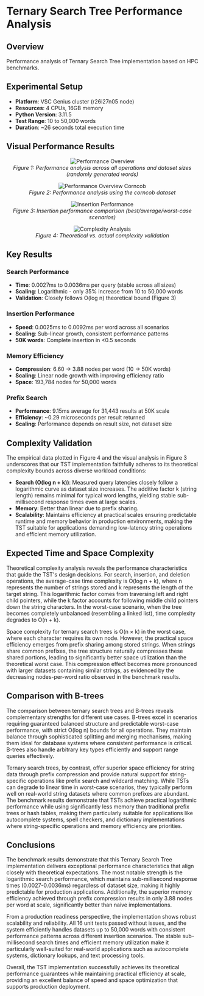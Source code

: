 # Ternary Search Tree Performance Analysis

## Overview

Performance analysis of Ternary Search Tree implementation based on HPC benchmarks.


## Experimental Setup

- **Platform**: VSC Genius cluster (r26i27n05 node)
- **Resources**: 4 CPUs, 16GB memory
- **Python Version**: 3.11.5
- **Test Range**: 10 to 50,000 words
- **Duration**: ~26 seconds total execution time

## Visual Performance Results

<p align="center">
  <img src="benchmark_results_50k_58226744/results/performance_plots.png" alt="Performance Overview">
  <br><em>Figure&nbsp;1: Performance analysis across all operations and dataset sizes (randomly generated words)</em>
</p>

<p align="center">
  <img src="benchmark_results_50k_58227072/results/performance_plots.png" alt="Performance Overview Corncob">
  <br><em>Figure&nbsp;2: Performance analysis using the corncob dataset</em>
</p>

<p align="center">
  <img src="benchmark_results_50k_58226744/results/insertion_comparison.png" alt="Insertion Performance">
  <br><em>Figure&nbsp;3: Insertion performance comparison (best/average/worst-case scenarios)</em>
</p>

<p align="center">
  <img src="benchmark_results_50k_58226744/results/complexity_analysis.png" alt="Complexity Analysis">
  <br><em>Figure&nbsp;4: Theoretical vs. actual complexity validation</em>
</p>

## Key Results

### Search Performance
- **Time**: 0.0027ms to 0.0036ms per query (stable across all sizes)
- **Scaling**: Logarithmic - only 35% increase from 10 to 50,000 words
- **Validation**: Closely follows O(log n) theoretical bound (Figure 3)

### Insertion Performance  
- **Speed**: 0.0025ms to 0.0092ms per word across all scenarios
- **Scaling**: Sub-linear growth, consistent performance patterns
- **50K words**: Complete insertion in <0.5 seconds

### Memory Efficiency
- **Compression**: 6.60 → 3.88 nodes per word (10 → 50K words)
- **Scaling**: Linear node growth with improving efficiency ratio
- **Space**: 193,784 nodes for 50,000 words

### Prefix Search
- **Performance**: 9.15ms average for 31,443 results at 50K scale
- **Efficiency**: ~0.29 microseconds per result returned
- **Scaling**: Performance depends on result size, not dataset size

## Complexity Validation

The empirical data plotted in Figure 4 and the visual analysis in Figure 3 underscores that our TST implementation faithfully adheres to its theoretical complexity bounds across diverse workload conditions:
- **Search (O(log n + k))**: Measured query latencies closely follow a logarithmic curve as dataset size increases. The additive factor k (string length) remains minimal for typical word lengths, yielding stable sub-millisecond response times even at large scales.
- **Memory**: Better than linear due to prefix sharing.
- **Scalability**: Maintains efficiency at practical scales ensuring predictable runtime and memory behavior in production environments, making the TST suitable for applications demanding low-latency string operations and efficient memory utilization.

## Expected Time and Space Complexity

Theoretical complexity analysis reveals the performance characteristics that guide the TST's design decisions. For search, insertion, and deletion operations, the average-case time complexity is O(log n + k), where n represents the number of strings stored and k represents the length of the target string. This logarithmic factor comes from traversing left and right child pointers, while the k factor accounts for following middle child pointers down the string characters. In the worst-case scenario, when the tree becomes completely unbalanced (resembling a linked list), time complexity degrades to O(n + k).

Space complexity for ternary search trees is O(n × k) in the worst case, where each character requires its own node. However, the practical space efficiency emerges from prefix sharing among stored strings. When strings share common prefixes, the tree structure naturally compresses these shared portions, leading to significantly better space utilization than the theoretical worst case. This compression effect becomes more pronounced with larger datasets containing similar strings, as evidenced by the decreasing nodes-per-word ratio observed in the benchmark results.

## Comparison with B-trees

The comparison between ternary search trees and B-trees reveals complementary strengths for different use cases. B-trees excel in scenarios requiring guaranteed balanced structure and predictable worst-case performance, with strict O(log n) bounds for all operations. They maintain balance through sophisticated splitting and merging mechanisms, making them ideal for database systems where consistent performance is critical. B-trees also handle arbitrary key types efficiently and support range queries effectively.

Ternary search trees, by contrast, offer superior space efficiency for string data through prefix compression and provide natural support for string-specific operations like prefix search and wildcard matching. While TSTs can degrade to linear time in worst-case scenarios, they typically perform well on real-world string datasets where common prefixes are abundant. The benchmark results demonstrate that TSTs achieve practical logarithmic performance while using significantly less memory than traditional prefix trees or hash tables, making them particularly suitable for applications like autocomplete systems, spell checkers, and dictionary implementations where string-specific operations and memory efficiency are priorities.

## Conclusions

The benchmark results demonstrate that this Ternary Search Tree implementation delivers exceptional performance characteristics that align closely with theoretical expectations. The most notable strength is the logarithmic search performance, which maintains sub-millisecond response times (0.0027-0.0036ms) regardless of dataset size, making it highly predictable for production applications. Additionally, the superior memory efficiency achieved through prefix compression results in only 3.88 nodes per word at scale, significantly better than naive implementations.

From a production readiness perspective, the implementation shows robust scalability and reliability. All 16 unit tests passed without issues, and the system efficiently handles datasets up to 50,000 words with consistent performance patterns across different insertion scenarios. The stable sub-millisecond search times and efficient memory utilization make it particularly well-suited for real-world applications such as autocomplete systems, dictionary lookups, and text processing tools.

Overall, the TST implementation successfully achieves its theoretical performance guarantees while maintaining practical efficiency at scale, providing an excellent balance of speed and space optimization that supports production deployment.
